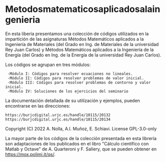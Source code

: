 # Metodosmatematicosaplicadosalaingenieria

En esta libería presentamos una colección de códigos utilizados en la impartición de las 
asignaturas Métodos Matemáticos aplicados a la Ingeniería de Materiales (del Grado en Ing. de Materiales de 
la universidad Rey Juan Carlos) y Métodos Matemáticos aplicados a la
Ingeniería de la Energía (del Grado en Ing. de la Energía de 
la universidad Rey Juan Carlos). 

   Los códigos se agrupan en tres módulos: 

     -Módulo I: Códigos para resolver ecuaciones no lineales.
     -Módulo II: Códigos para resolver problemas de valor inicial.
     -Módulo III: Códigos para resolver problemas de contorno y valor inicial.
     -Módulo IV: Soluciones de los ejercicios del seminario

  La documentación detallada de su utilización y ejemplos, pueden encontrarse en las direcciones:
   
    https://burjcdigital.urjc.es/handle/10115/20132
    https://burjcdigital.urjc.es/handle/10115/20134

  Copyright (C) 2022 A. Nolla, A.I. Muñoz, E. Schiavi.
  License GPL-3.0-only

   La mayor parte de los códigos de la colección presentada en esta librería
   son adaptaciones de los publicados en el libro "Cálculo científico con 
   Matlab y Octave" de A. Quarteroni y F. Saliery, 
   que se pueden obtener en https://mox.polimi.it/qs/.




  
